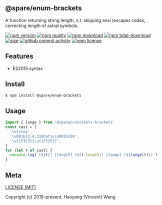 ## @spare/enum-brackets
A function returning string length,
s.t. 
    skipping ansi (escape) codes,
    correcting length of astral symbols.

[![npm version][npm-image]][npm-url]
[![npm quality][quality-image]][quality-url]
[![npm download][download-image]][npm-url]
[![npm total-download][total-download-image]][npm-url]
[![size][size]][size-url]
[![github commit activity][commit-image]][github-url]
[![npm license][license-image]][npm-url]

## Features

- ES2015 syntax

## Install
```console
$ npm install @spare/enum-brackets
```

## Usage
```js
import { lange } from '@spare/constants-brackets'
const cast = [
  'tolstoy',
  '\u001b[3;4;31mhatsu\u001b[0m',
  '\u{1F3C3}2\u{1F525}7',
]
for (let t of cast) {
  console.log(`[${t}] [length] (${t.length}) [lange] (${lange(t)})`)
}
```

## Meta
[LICENSE (MIT)](LICENSE)

Copyright (c) 2019-present, Haoyang (Vincent) Wang

[//]: <> (Shields)
[npm-image]: https://img.shields.io/npm/v/@spare/enum-brackets.svg?style=flat-square
[quality-image]: http://npm.packagequality.com/shield/@spare/enum-brackets.svg?style=flat-square
[download-image]: https://img.shields.io/npm/dm/@spare/enum-brackets.svg?style=flat-square
[total-download-image]:https://img.shields.io/npm/dt/@spare/enum-brackets.svg?style=flat-square
[license-image]: https://img.shields.io/npm/l/@spare/enum-brackets.svg?style=flat-square
[commit-image]: https://img.shields.io/github/commit-activity/y/hoyeungw/spare/enum-brackets?style=flat-square
[size]: https://flat.badgen.net/packagephobia/install/@spare/enum-brackets

[//]: <> (Link)
[npm-url]: https://npmjs.org/package/@spare/enum-brackets
[quality-url]: http://packagequality.com/#?package=@spare/enum-brackets
[github-url]: https://github.com/gadge/@spare/enum-brackets
[size-url]: https://packagephobia.now.sh/result?p=@spare/enum-brackets

